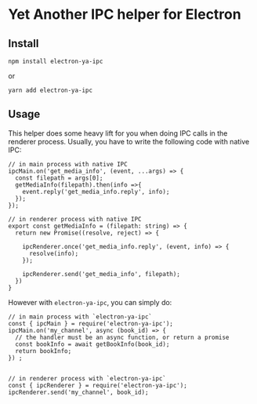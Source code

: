 Yet Another IPC helper for Electron
=====================================

## Install

```
npm install electron-ya-ipc
```

or

```
yarn add electron-ya-ipc
```


## Usage

This helper does some heavy lift for you when doing IPC calls in the renderer process.
Usually, you have to write the following code with native IPC:

```
// in main process with native IPC
ipcMain.on('get_media_info', (event, ...args) => {
  const filepath = args[0];
  getMediaInfo(filepath).then(info =>{
    event.reply('get_media_info.reply', info);
  });
});

// in renderer process with native IPC
export const getMediaInfo = (filepath: string) => {
  return new Promise((resolve, reject) => {

    ipcRenderer.once('get_media_info.reply', (event, info) => {
      resolve(info);
    });

    ipcRenderer.send('get_media_info', filepath);
  })
}
```

However with `electron-ya-ipc`, you can simply do:

```
// in main process with `electron-ya-ipc`
const { ipcMain } = require('electron-ya-ipc');
ipcMain.on('my_channel', async (book_id) => {
  // the handler must be an async function, or return a promise
  const bookInfo = await getBookInfo(book_id);
  return bookInfo;
}) ;


// in renderer process with `electron-ya-ipc`
const { ipcRenderer } = require('electron-ya-ipc');
ipcRenderer.send('my_channel', book_id);
```
